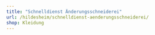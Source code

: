 ```yaml
---
title: "Schnelldienst Änderungsschneiderei"
url: /hildesheim/schnelldienst-aenderungsschneiderei/
shop: Kleidung
---
```


